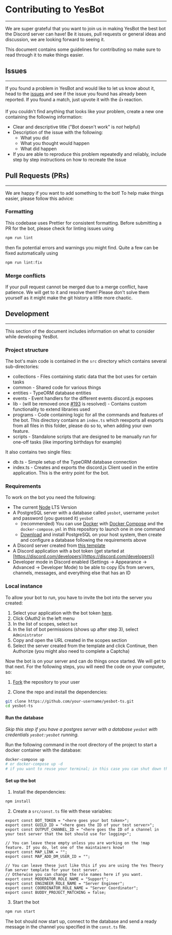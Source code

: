 # Contributing to YesBot

---

We are super grateful that you want to join us in making YesBot the best bot the Discord server can have! Be it issues, pull requests or general ideas and discussion, we are looking forward to seeing it.

This document contains some guidelines for contributing so make sure to read through it to make things easier.

## Issues

---

If you found a problem in YesBot and would like to let us know about it, head to the [issues](https://github.com/Yes-Theory-Fam/yesbot-ts/issues?utf8=%E2%9C%93&q=is:issue) and see if the issue you found has already been reported. If you found a match, just upvote it with the 👍 reaction.

If you couldn't find anything that looks like your problem, create a new one containing the following information:

- Clear and descriptive title ("Bot doesn't work" is *not* helpful)
- Description of the issue with the following:
    - What you did
    - What you thought would happen
    - What did happen
- If you are able to reproduce this problem repeatedly and reliably, include step by step instructions on how to recreate the issue

## Pull Requests (PRs)

---

We are happy if you want to add something to the bot! To help make things easier, please follow this advice:

### Formatting

This codebase uses Prettier for consistent formatting. Before submitting a PR for the bot, please check for linting issues using

```bash
npm run lint
```

then fix potential errors and warnings you might find. Quite a few can be fixed automatically using

```bash
npm run lint:fix
```

### Merge conflicts

If your pull request cannot be merged due to a merge conflict, have patience. We will get to it and resolve them! Please don't solve them yourself as it might make the git history a little more chaotic.

## Development

---

This section of the document includes information on what to consider while developing YesBot.

### Project structure

The bot's main code is contained in the `src` directory which contains several sub-directories:

- collections - Files containing static data that the bot uses for certain tasks
- common - Shared code for various things
- entities - TypeORM database entities
- events - Event handlers for the different events discord.js exposes
- lib - (will be removed once [#193](https://github.com/Yes-Theory-Fam/yesbot-ts/issues/193) is resolved) - Contains custom functionality to extend libraries used
- programs - Code containing logic for all the commands and features of the bot. This directory contains an `index.ts` which reexports all exports from all files in this folder, please do so to, when adding your own feature.
- scripts - Standalone scripts that are designed to be manually run for one-off tasks (like importing birthdays for example)

It also contains two single files:

- db.ts - Simple setup of the TypeORM database connection
- index.ts - Creates and exports the discord.js Client used in the entire application. This is the entry point for the bot.

### Requirements

To work on the bot you need the following:

- The current [Node](https://nodejs.org/) LTS Version
- A PostgreSQL server with a database called `yesbot`, username `yesbot` and password (you guessed it) `yesbot`
    - (recommended) You can use [Docker](https://www.docker.com/get-started) with [Docker Compose](https://docs.docker.com/compose/install/) and the `docker-compose.yml` in this repository to launch one in one command
    - [Download](https://www.postgresql.org/download/) and install PostgreSQL on your host system, then create and configure a database following the requirements above
- A Discord server created from [this template](https://discord.com/template/7wc3BmmACSbr)
- A Discord application with a bot token (get started at [https://discord.com/developers](https://discord.com/developers))
- Developer mode in Discord enabled (Settings → Appearance → Advanced → Developer Mode) to be able to copy IDs from servers, channels, messages, and everything else that has an ID

### Local instance

To allow your bot to run, you have to invite the bot into the server you created:

1. Select your application with the bot token [here](https://discord.com/developers/applications/).
2. Click OAuth2 in the left menu
3. In the list of scopes, select `bot`
4. In the list of bot permissions (shows up after step 3), select `Administrator`
5. Copy and open the URL created in the scopes section
6. Select the server created from the template and click Continue, then Authorize (you might also need to complete a Captcha)

Now the bot is on your server and can do things once started. We will get to that next. For the following steps, you will need the code on your computer, so:

1. [Fork](https://github.com/Yes-Theory-Fam/yesbot-ts/fork) the repository to your user

2. Clone the repo and install the dependencies:

```bash
git clone https://github.com/your-username/yesbot-ts.git
cd yesbot-ts
```

#### Run the database

*Skip this step if you have a postgres server with a database `yesbot` with credentials `yesbot:yesbot` running.*

Run the following command in the root directory of the project to start a docker container with the database:

```bash
docker-compose up
# or docker-compose up -d
# if you want to reuse your terminal; in this case you can shut down the container with docker-compose down in the same directory
```

#### Set up the bot

1. Install the dependencies:
```bash
npm install
```

2. Create a `src/const.ts` file with these variables:

```tsx
export const BOT_TOKEN = "<here goes your bot token>";
export const GUILD_ID = "<here goes the ID of your test server>";
export const OUTPUT_CHANNEL_ID = "<here goes the ID of a channel in your test server that the bot should use for logging>";

// You can leave these empty unless you are working on the !map feature. If you do, let one of the maintainers know!
export const MAP_LINK = "";
export const MAP_ADD_DM_USER_ID = "";

// You can leave these just like this if you are using the Yes Theory Fam server template for your test server.
// Otherwise you can change the role names here if you want.
export const MODERATOR_ROLE_NAME = "Support";
export const ENGINEER_ROLE_NAME = "Server Engineer";
export const COORDINATOR_ROLE_NAME = "Server Coordinator";
export const BUDDY_PROJECT_MATCHING = false;
```

3. Start the bot

```bash
npm run start
```

The bot should now start up, connect to the database and send a ready message in the channel you specified in the `const.ts` file.
